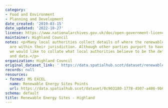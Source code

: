 ```yaml
---
category:
- Food and Environment
- Planning and Development
date_created: '2019-03-15'
date_updated: '2022-10-27'
license: https://www.nationalarchives.gov.uk/doc/open-government-licence/version/3/
maintainer: Highland Council
notes: <p>Many local authorities collect details of where the renewable energy sites
  are within their jurisdiction. Although other parties purport to have such lists,
  we would like to collate what local authorities believe to be the definitive sites
  and data.</p>
organization: Highland Council
original_dataset_link: ' https://data.spatialhub.scot/dataset/renewable_energy_sites-hi'
records: null
resources:
- format: MS EXCEL
  name: Renewable Energy Sites Points
  url: https://data.spatialhub.scot/dataset/0c903180-1778-4507-a486-9b07a1757f13/resource/88af8062-8394-42b8-8a9b-204311156fcf/download/download_turbines_2022v1.xlsx
schema: default
title: Renewable Energy Sites - Highland
---
```

